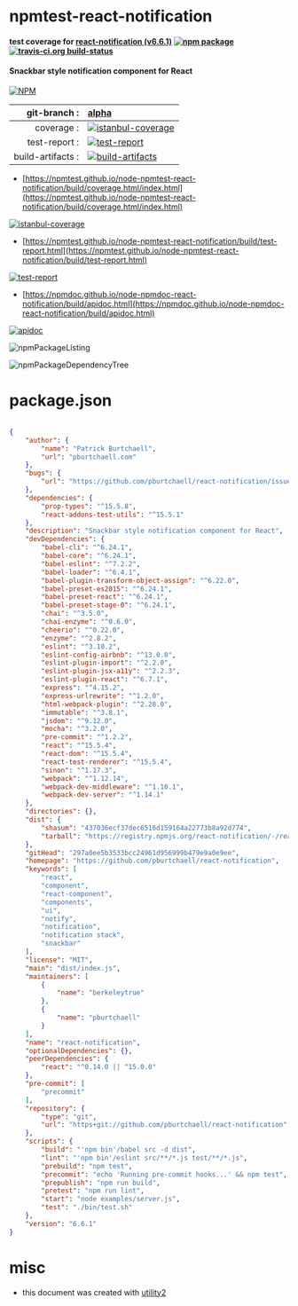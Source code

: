 # npmtest-react-notification

#### test coverage for  [react-notification (v6.6.1)](https://github.com/pburtchaell/react-notification)  [![npm package](https://img.shields.io/npm/v/npmtest-react-notification.svg?style=flat-square)](https://www.npmjs.org/package/npmtest-react-notification) [![travis-ci.org build-status](https://api.travis-ci.org/npmtest/node-npmtest-react-notification.svg)](https://travis-ci.org/npmtest/node-npmtest-react-notification)

#### Snackbar style notification component for React

[![NPM](https://nodei.co/npm/react-notification.png?downloads=true&downloadRank=true&stars=true)](https://www.npmjs.com/package/react-notification)

| git-branch : | [alpha](https://github.com/npmtest/node-npmtest-react-notification/tree/alpha)|
|--:|:--|
| coverage : | [![istanbul-coverage](https://npmtest.github.io/node-npmtest-react-notification/build/coverage.badge.svg)](https://npmtest.github.io/node-npmtest-react-notification/build/coverage.html/index.html)|
| test-report : | [![test-report](https://npmtest.github.io/node-npmtest-react-notification/build/test-report.badge.svg)](https://npmtest.github.io/node-npmtest-react-notification/build/test-report.html)|
| build-artifacts : | [![build-artifacts](https://npmtest.github.io/node-npmtest-react-notification/glyphicons_144_folder_open.png)](https://github.com/npmtest/node-npmtest-react-notification/tree/gh-pages/build)|

- [https://npmtest.github.io/node-npmtest-react-notification/build/coverage.html/index.html](https://npmtest.github.io/node-npmtest-react-notification/build/coverage.html/index.html)

[![istanbul-coverage](https://npmtest.github.io/node-npmtest-react-notification/build/screenCapture.buildCi.browser.%252Ftmp%252Fbuild%252Fcoverage.lib.html.png)](https://npmtest.github.io/node-npmtest-react-notification/build/coverage.html/index.html)

- [https://npmtest.github.io/node-npmtest-react-notification/build/test-report.html](https://npmtest.github.io/node-npmtest-react-notification/build/test-report.html)

[![test-report](https://npmtest.github.io/node-npmtest-react-notification/build/screenCapture.buildCi.browser.%252Ftmp%252Fbuild%252Ftest-report.html.png)](https://npmtest.github.io/node-npmtest-react-notification/build/test-report.html)

- [https://npmdoc.github.io/node-npmdoc-react-notification/build/apidoc.html](https://npmdoc.github.io/node-npmdoc-react-notification/build/apidoc.html)

[![apidoc](https://npmdoc.github.io/node-npmdoc-react-notification/build/screenCapture.buildCi.browser.%252Ftmp%252Fbuild%252Fapidoc.html.png)](https://npmdoc.github.io/node-npmdoc-react-notification/build/apidoc.html)

![npmPackageListing](https://npmtest.github.io/node-npmtest-react-notification/build/screenCapture.npmPackageListing.svg)

![npmPackageDependencyTree](https://npmtest.github.io/node-npmtest-react-notification/build/screenCapture.npmPackageDependencyTree.svg)



# package.json

```json

{
    "author": {
        "name": "Patrick Burtchaell",
        "url": "pburtchaell.com"
    },
    "bugs": {
        "url": "https://github.com/pburtchaell/react-notification/issues"
    },
    "dependencies": {
        "prop-types": "^15.5.8",
        "react-addons-test-utils": "^15.5.1"
    },
    "description": "Snackbar style notification component for React",
    "devDependencies": {
        "babel-cli": "^6.24.1",
        "babel-core": "^6.24.1",
        "babel-eslint": "^7.2.2",
        "babel-loader": "^6.4.1",
        "babel-plugin-transform-object-assign": "^6.22.0",
        "babel-preset-es2015": "^6.24.1",
        "babel-preset-react": "^6.24.1",
        "babel-preset-stage-0": "^6.24.1",
        "chai": "^3.5.0",
        "chai-enzyme": "^0.6.0",
        "cheerio": "^0.22.0",
        "enzyme": "^2.8.2",
        "eslint": "^3.10.2",
        "eslint-config-airbnb": "^13.0.0",
        "eslint-plugin-import": "^2.2.0",
        "eslint-plugin-jsx-a11y": "^2.2.3",
        "eslint-plugin-react": "^6.7.1",
        "express": "^4.15.2",
        "express-urlrewrite": "^1.2.0",
        "html-webpack-plugin": "^2.28.0",
        "immutable": "^3.8.1",
        "jsdom": "^9.12.0",
        "mocha": "^3.2.0",
        "pre-commit": "^1.2.2",
        "react": "^15.5.4",
        "react-dom": "^15.5.4",
        "react-test-renderer": "^15.5.4",
        "sinon": "^1.17.3",
        "webpack": "^1.12.14",
        "webpack-dev-middleware": "^1.10.1",
        "webpack-dev-server": "^1.14.1"
    },
    "directories": {},
    "dist": {
        "shasum": "437036ecf37dec6516d159164a22773b8a92d774",
        "tarball": "https://registry.npmjs.org/react-notification/-/react-notification-6.6.1.tgz"
    },
    "gitHead": "297a0ee5b3533bcc24961d956999b479e9a0e9ee",
    "homepage": "https://github.com/pburtchaell/react-notification",
    "keywords": [
        "react",
        "component",
        "react-component",
        "components",
        "ui",
        "notify",
        "notification",
        "notification stack",
        "snackbar"
    ],
    "license": "MIT",
    "main": "dist/index.js",
    "maintainers": [
        {
            "name": "berkeleytrue"
        },
        {
            "name": "pburtchaell"
        }
    ],
    "name": "react-notification",
    "optionalDependencies": {},
    "peerDependencies": {
        "react": "^0.14.0 || ^15.0.0"
    },
    "pre-commit": [
        "precommit"
    ],
    "repository": {
        "type": "git",
        "url": "https+git://github.com/pburtchaell/react-notification"
    },
    "scripts": {
        "build": "'npm bin'/babel src -d dist",
        "lint": "'npm bin'/eslint src/**/*.js test/**/*.js",
        "prebuild": "npm test",
        "precommit": "echo 'Running pre-commit hooks...' && npm test",
        "prepublish": "npm run build",
        "pretest": "npm run lint",
        "start": "node examples/server.js",
        "test": "./bin/test.sh"
    },
    "version": "6.6.1"
}
```



# misc
- this document was created with [utility2](https://github.com/kaizhu256/node-utility2)
